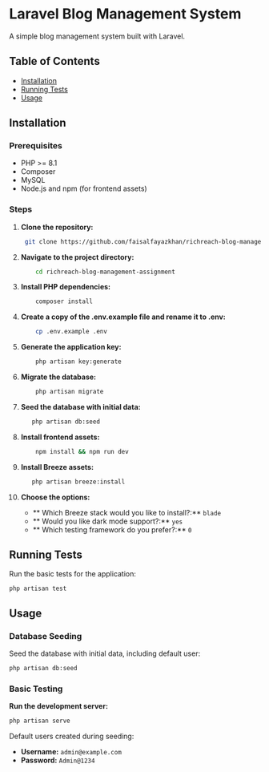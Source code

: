 # Laravel Blog Management System

A simple blog management system built with Laravel.

## Table of Contents

- [Installation](#installation)
- [Running Tests](#running-tests)
- [Usage](#usage)


## Installation

### Prerequisites

- PHP >= 8.1
- Composer
- MySQL
- Node.js and npm (for frontend assets)

### Steps

1. **Clone the repository:**

   ```bash
    git clone https://github.com/faisalfayazkhan/richreach-blog-management-assignment.git
    ```
2. **Navigate to the project directory:**
    ```bash
        cd richreach-blog-management-assignment
    ```

 3. **Install PHP dependencies:**
    ```bash
        composer install
    ```

4. **Create a copy of the .env.example file and rename it to .env:**
    ```bash
        cp .env.example .env
    ```

5. **Generate the application key:**
    ```bash
        php artisan key:generate
    ```

6. **Migrate the database:**
    ```bash
        php artisan migrate
    ```

7. **Seed the database with initial data:**
    ```bash
       php artisan db:seed
    ```
8. **Install frontend assets:**
    ```bash
        npm install && npm run dev
    ```
8. **Install Breeze assets:**
    ```bash
       php artisan breeze:install
    ```
9. **Choose the options:**
    - ** Which Breeze stack would you like to install?:** `blade`
    - ** Would you like dark mode support?:** `yes`
    - ** Which testing framework do you prefer?:** `0`

## Running Tests

Run the basic tests for the application:


    php artisan test


## Usage

### Database Seeding

Seed the database with initial data, including default user:

```bash
php artisan db:seed
```

### Basic Testing

**Run the development server:**

```bash
php artisan serve
```
Default users created during seeding:

- **Username:** `admin@example.com`
- **Password:** `Admin@1234`
